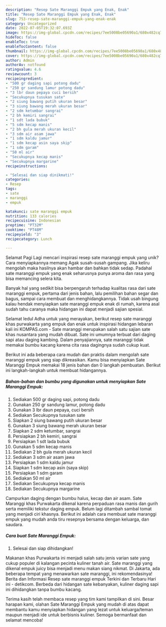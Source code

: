 ```yaml
---
description: "Resep Sate Maranggi Empuk yang Enak, Enak"
title: "Resep Sate Maranggi Empuk yang Enak, Enak"
slug: 753-resep-sate-maranggi-empuk-yang-enak-enak
category: Uncategorized
date: 2022-07-05T19:32:07.693Z
image: https://img-global.cpcdn.com/recipes/7ee5008be05690a1/680x482cq70/sate-maranggi-empuk-foto-resep-utama.jpg
hideToc: false
enableToc: true
enableTocContent: false
thumbnail: https://img-global.cpcdn.com/recipes/7ee5008be05690a1/680x482cq70/sate-maranggi-empuk-foto-resep-utama.jpg
cover: https://img-global.cpcdn.com/recipes/7ee5008be05690a1/680x482cq70/sate-maranggi-empuk-foto-resep-utama.jpg
author: Admin
authorAv: notfound
ratingvalue: 4.6
reviewcount: 3
recipeingredient:
- "500 gr daging sapi potong dadu"
- "250 gr sandung lamur potong dadu"
- "3 lbr daun pepaya cuci bersih"
- "Secukupnya tusukan sate"
- "2 siung bawang putih ukuran besar"
- "3 siung bawang merah ukuran besar"
- "2 sdm ketumbar sangrai"
- "2 bh kemiri sangrai"
- "1 sdt lada bubuk"
- "5 sdm kecap manis"
- "2 bh gula merah ukuran kecil"
- "3 sdm air asam jawa"
- "1 sdm kaldu jamur"
- "1 sdm kecap asin saya skip"
- "1 sdm garam"
- "50 ml air"
- "Secukupnya kecap manis"
- "Secukupnya margarine"
recipeinstructions:

- "Selesai dan siap dinikmati!"
categories:
- Resep
tags:
- sate
- maranggi
- empuk

katakunci: sate maranggi empuk 
nutrition: 133 calories
recipecuisine: Indonesian
preptime: "PT32M"
cooktime: "PT48M"
recipeyield: "3"
recipecategory: Lunch

---
```



Selamat Pagi Lagi mencari inspirasi resep sate maranggi empuk yang unik? Cara menyiapkannya memang Agak susah-susah gampang. Jika keliru mengolah maka hasilnya akan hambar dan bahkan tidak sedap. Padahal sate maranggi empuk yang enak seharusnya punya aroma dan rasa yang bisa memancing selera kita.


Banyak hal yang sedikit bisa berpengaruh terhadap kualitas rasa dari sate maranggi empuk, pertama dari jenis bahan, lalu pemilihan bahan segar dan bagus, sampai cara membuat dan menghidangkannya. Tidak usah bingung kalau hendak menyiapkan sate maranggi empuk enak di rumah, karena asal sudah tahu caranya maka hidangan ini dapat menjadi sajian spesial.

Selamat Iedul Adha untuk yang merayakan, berikut resep sate maranggi khas purwakarta yang empuk dan enak untuk inspirasi hidangan lebaran kali ini KOMPAS.com - Sate maranggi merupakan salah satu sajian sate khas nusantara yang mudah dibuat. Sate ini umumnya terbuat dari daging sapi atau daging kambing. Dalam penyajiannya, sate maranggi tidak memakai bumbu kacang karena cita rasa dagingnya sudah cukup kuat.


Berikut ini ada beberapa cara mudah dan praktis dalam mengolah sate maranggi empuk yang siap dikreasikan. Kamu bisa menyiapkan Sate Maranggi Empuk memakai 18 jenis bahan dan 0 langkah pembuatan. Berikut ini langkah-langkah untuk membuat hidangannya.

<!--inarticleads1-->

##### Bahan-bahan dan bumbu yang digunakan untuk menyiapkan Sate Maranggi Empuk:

1. Sediakan 500 gr daging sapi, potong dadu
1. Gunakan 250 gr sandung lamur, potong dadu
1. Gunakan 3 lbr daun pepaya, cuci bersih
1. Sediakan Secukupnya tusukan sate
1. Siapkan 2 siung bawang putih ukuran besar
1. Gunakan 3 siung bawang merah ukuran besar
1. Siapkan 2 sdm ketumbar, sangrai
1. Persiapkan 2 bh kemiri, sangrai
1. Persiapkan 1 sdt lada bubuk
1. Gunakan 5 sdm kecap manis
1. Sediakan 2 bh gula merah ukuran kecil
1. Sediakan 3 sdm air asam jawa
1. Persiapkan 1 sdm kaldu jamur
1. Siapkan 1 sdm kecap asin (saya skip)
1. Persiapkan 1 sdm garam
1. Sediakan 50 ml air
1. Sediakan Secukupnya kecap manis
1. Sediakan Secukupnya margarine


Campurkan daging dengan bumbu halus, kecap dan air asam. Sate Maranggi khas Purwakarta dikenal karena perpaduan rasa manis dan gurih serta memiliki tekstur daging empuk. Belum lagi ditambah sambal tomat yang menjadi ciri khasnya. Berikut ini adalah cara membuat sate maranggi empuk yang mudah anda tiru resepnya bersama dengan keluarga, dan saudara. 

<!--inarticleads2-->

##### Cara buat Sate Maranggi Empuk:


1. Selesai dan siap dihidangkan!

Makanan khas Purwakarta ini menjadi salah satu jenis varian sate yang cukup populer di kalangan pecinta kuliner tanah air. Sate maranggi yang dikenal empuk juicy bisa menjadi menu makan siang nikmat. Di Jakarta, ada beberapa tempat yang menawarkan sate maranggi, ini rekomendasinya! Berita dan Informasi Resep sate maranggi empuk Terkini dan Terbaru Hari ini - detikcom. Berbeda dari hidangan sate kebanyakan, kuliner daging sapi ini dihidangkan tanpa bumbu kacang. 

Terima kasih telah membaca resep yang tim kami tampilkan di sini. Besar harapan kami, olahan Sate Maranggi Empuk yang mudah di atas dapat membantu kamu menyiapkan hidangan yang lezat untuk keluarga/teman maupun menjadi ide untuk berbisnis kuliner. Semoga bermanfaat dan selamat mencoba!
